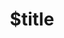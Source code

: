 ---
title: $title
second_title: Aspose.Cells for .NET API Reference
description: $description
type: docs
weight: $weight
url: /net/$ref/
---